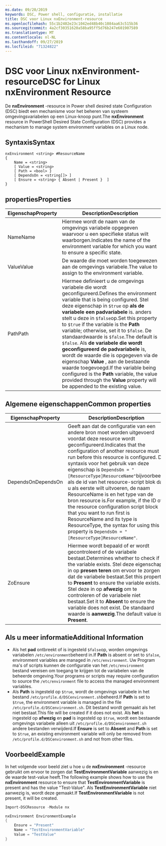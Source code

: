 ```yaml
---
ms.date: 09/20/2019
keywords: DSC, Power shell, configuratie, installatie
title: DSC voor Linux nxEnvironment-resource
ms.openlocfilehash: 55c1b2402e23c1042ed48b40c1084aa63c515b36
ms.sourcegitcommit: 4a2cf30351620a58ba95ff5d76b247e601907589
ms.translationtype: MT
ms.contentlocale: nl-NL
ms.lasthandoff: 09/27/2019
ms.locfileid: "71324822"
---
```

# <a name="dsc-for-linux-nxenvironment-resource"></a><span data-ttu-id="9c10e-103">DSC voor Linux nxEnvironment-resource</span><span class="sxs-lookup"><span data-stu-id="9c10e-103">DSC for Linux nxEnvironment Resource</span></span>

<span data-ttu-id="9c10e-104">De **nxEnvironment** -resource in Power shell desired state Configuration (DSC) biedt een mechanisme voor het beheren van systeem omgevingsvariabelen op een Linux-knoop punt.</span><span class="sxs-lookup"><span data-stu-id="9c10e-104">The **nxEnvironment** resource in PowerShell Desired State Configuration (DSC) provides a mechanism to manage system environment variables on a Linux node.</span></span>

## <a name="syntax"></a><span data-ttu-id="9c10e-105">Syntaxis</span><span class="sxs-lookup"><span data-stu-id="9c10e-105">Syntax</span></span>

```Syntax
nxEnvironment <string> #ResourceName
{
    Name = <string>
    [ Value = <string>
    [ Path = <bool> }
    [ DependsOn = <string[]> ]
    [ Ensure = <string> { Absent | Present }  ]
}
```

## <a name="properties"></a><span data-ttu-id="9c10e-106">properties</span><span class="sxs-lookup"><span data-stu-id="9c10e-106">Properties</span></span>

|<span data-ttu-id="9c10e-107">Eigenschap</span><span class="sxs-lookup"><span data-stu-id="9c10e-107">Property</span></span> |<span data-ttu-id="9c10e-108">Description</span><span class="sxs-lookup"><span data-stu-id="9c10e-108">Description</span></span> |
|---|---|
|<span data-ttu-id="9c10e-109">Name</span><span class="sxs-lookup"><span data-stu-id="9c10e-109">Name</span></span> |<span data-ttu-id="9c10e-110">Hiermee wordt de naam van de omgevings variabele opgegeven waarvoor u een specifieke status wilt waarborgen.</span><span class="sxs-lookup"><span data-stu-id="9c10e-110">Indicates the name of the environment variable for which you want to ensure a specific state.</span></span> |
|<span data-ttu-id="9c10e-111">Value</span><span class="sxs-lookup"><span data-stu-id="9c10e-111">Value</span></span> |<span data-ttu-id="9c10e-112">De waarde die moet worden toegewezen aan de omgevings variabele.</span><span class="sxs-lookup"><span data-stu-id="9c10e-112">The value to assign to the environment variable.</span></span> |
|<span data-ttu-id="9c10e-113">Path</span><span class="sxs-lookup"><span data-stu-id="9c10e-113">Path</span></span> |<span data-ttu-id="9c10e-114">Hiermee definieert u de omgevings variabele die wordt geconfigureerd.</span><span class="sxs-lookup"><span data-stu-id="9c10e-114">Defines the environment variable that is being configured.</span></span> <span data-ttu-id="9c10e-115">Stel deze eigenschap in `$true` op **als de variabele een padvariabele** is. anders stelt u deze in `$false`op.</span><span class="sxs-lookup"><span data-stu-id="9c10e-115">Set this property to `$true` if the variable is the **Path** variable; otherwise, set it to `$false`.</span></span> <span data-ttu-id="9c10e-116">De standaardwaarde is `$false`.</span><span class="sxs-lookup"><span data-stu-id="9c10e-116">The default is `$false`.</span></span> <span data-ttu-id="9c10e-117">Als **de variabele die wordt geconfigureerd de padvariabele** is, wordt de waarde die is opgegeven via de eigenschap **Value** , aan de bestaande waarde toegevoegd.</span><span class="sxs-lookup"><span data-stu-id="9c10e-117">If the variable being configured is the **Path** variable, the value provided through the **Value** property will be appended to the existing value.</span></span> |

## <a name="common-properties"></a><span data-ttu-id="9c10e-118">Algemene eigenschappen</span><span class="sxs-lookup"><span data-stu-id="9c10e-118">Common properties</span></span>

|<span data-ttu-id="9c10e-119">Eigenschap</span><span class="sxs-lookup"><span data-stu-id="9c10e-119">Property</span></span> |<span data-ttu-id="9c10e-120">Description</span><span class="sxs-lookup"><span data-stu-id="9c10e-120">Description</span></span> |
|---|---|
|<span data-ttu-id="9c10e-121">DependsOn</span><span class="sxs-lookup"><span data-stu-id="9c10e-121">DependsOn</span></span> |<span data-ttu-id="9c10e-122">Geeft aan dat de configuratie van een andere bron moet worden uitgevoerd voordat deze resource wordt geconfigureerd.</span><span class="sxs-lookup"><span data-stu-id="9c10e-122">Indicates that the configuration of another resource must run before this resource is configured.</span></span> <span data-ttu-id="9c10e-123">De syntaxis voor het gebruik van deze eigenschap is `DependsOn = "[ResourceType]ResourceName"`bijvoorbeeld als de id van het resource-script blok dat u als eerste wilt uitvoeren, de naam ResourceName is en het type van de bron resource is.</span><span class="sxs-lookup"><span data-stu-id="9c10e-123">For example, if the ID of the resource configuration script block that you want to run first is ResourceName and its type is ResourceType, the syntax for using this property is `DependsOn = "[ResourceType]ResourceName"`.</span></span> |
|<span data-ttu-id="9c10e-124">Zo</span><span class="sxs-lookup"><span data-stu-id="9c10e-124">Ensure</span></span> |<span data-ttu-id="9c10e-125">Hiermee wordt bepaald of er wordt gecontroleerd of de variabele bestaat.</span><span class="sxs-lookup"><span data-stu-id="9c10e-125">Determines whether to check if the variable exists.</span></span> <span data-ttu-id="9c10e-126">Stel deze eigenschap in op **presen teren** om ervoor te zorgen dat de variabele bestaat.</span><span class="sxs-lookup"><span data-stu-id="9c10e-126">Set this property to **Present** to ensure the variable exists.</span></span> <span data-ttu-id="9c10e-127">Stel deze in op **afwezig** om te controleren of de variabele niet bestaat.</span><span class="sxs-lookup"><span data-stu-id="9c10e-127">Set it to **Absent** to ensure the variable does not exist.</span></span> <span data-ttu-id="9c10e-128">De standaard waarde is **aanwezig**.</span><span class="sxs-lookup"><span data-stu-id="9c10e-128">The default value is **Present**.</span></span> |

## <a name="additional-information"></a><span data-ttu-id="9c10e-129">Als u meer informatie</span><span class="sxs-lookup"><span data-stu-id="9c10e-129">Additional Information</span></span>

- <span data-ttu-id="9c10e-130">Als het **pad** ontbreekt of is ingesteld `$false`op, worden omgevings variabelen `/etc/environment`beheerd in.</span><span class="sxs-lookup"><span data-stu-id="9c10e-130">If **Path** is absent or set to `$false`, environment variables are managed in `/etc/environment`.</span></span>
  <span data-ttu-id="9c10e-131">Uw Program ma's of scripts kunnen de configuratie van het `/etc/environment` bestand vereisen om toegang te krijgen tot de variabelen van de beheerde omgeving.</span><span class="sxs-lookup"><span data-stu-id="9c10e-131">Your programs or scripts may require configuration to source the `/etc/environment` file to access the managed environment variables.</span></span>
- <span data-ttu-id="9c10e-132">Als **Path** is ingesteld op `$true`, wordt de omgevings variabele in het bestand `/etc/profile.d/DSCenvironment.sh`beheerd.</span><span class="sxs-lookup"><span data-stu-id="9c10e-132">If **Path** is set to `$true`, the environment variable is managed in the file `/etc/profile.d/DSCenvironment.sh`.</span></span> <span data-ttu-id="9c10e-133">Dit bestand wordt gemaakt als het niet bestaat.</span><span class="sxs-lookup"><span data-stu-id="9c10e-133">This file will be created if it does not exist.</span></span> <span data-ttu-id="9c10e-134">Als **het** is ingesteld op **afwezig** en **pad** is ingesteld op `$true`, wordt een bestaande omgevings variabele alleen uit `/etc/profile.d/DSCenvironment.sh` andere bestanden verwijderd.</span><span class="sxs-lookup"><span data-stu-id="9c10e-134">If **Ensure** is set to **Absent** and **Path** is set to `$true`, an existing environment variable will only be removed from `/etc/profile.d/DSCenvironment.sh` and not from other files.</span></span>

## <a name="example"></a><span data-ttu-id="9c10e-135">Voorbeeld</span><span class="sxs-lookup"><span data-stu-id="9c10e-135">Example</span></span>

<span data-ttu-id="9c10e-136">In het volgende voor beeld ziet u hoe u de **nxEnvironment** -resource gebruikt om ervoor te zorgen dat **TestEnvironmentVariable** aanwezig is en de waarde test-value heeft.</span><span class="sxs-lookup"><span data-stu-id="9c10e-136">The following example shows how to use the **nxEnvironment** resource to ensure that **TestEnvironmentVariable** is present and has the value "Test-Value".</span></span> <span data-ttu-id="9c10e-137">Als **TestEnvironmentVariable** niet aanwezig is, wordt deze gemaakt.</span><span class="sxs-lookup"><span data-stu-id="9c10e-137">If **TestEnvironmentVariable** is not present, it will be created.</span></span>

```powershell
Import-DSCResource -Module nx

nxEnvironment EnvironmentExample
{
    Ensure = "Present"
    Name = "TestEnvironmentVariable"
    Value = "TestValue"
}
```